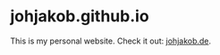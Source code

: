 <!-- twitter: @JohJakob -->

# johjakob.github.io

This is my personal website. Check it out: [johjakob.de](http://johjakob.de).
